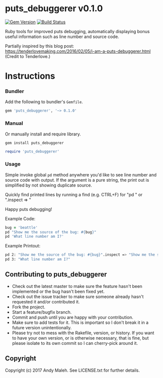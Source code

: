 # puts_debuggerer v0.1.0
[![Gem Version](https://badge.fury.io/rb/puts_debuggerer.svg)](http://badge.fury.io/rb/puts_debuggerer)
[![Build Status](https://travis-ci.org/AndyObtiva/puts_debuggerer.svg?branch=master)](https://travis-ci.org/AndyObtiva/puts_debuggerer)

Ruby tools for improved puts debugging, automatically displaying bonus useful information such as line number and source code.

Partially inspired by this blog post:
https://tenderlovemaking.com/2016/02/05/i-am-a-puts-debuggerer.html
(Credit to Tenderlove.)

# Instructions

### Bundler

Add the following to bundler's `Gemfile`.

```ruby
gem 'puts_debuggerer', '~> 0.1.0'
```

### Manual

Or manually install and require library.

```bash
gem install puts_debuggerer
```

```ruby
require 'puts_debuggerer'
```

### Usage

Simple invoke global `pd` method anywhere you'd like to see line number and source code with output.
If the argument is a pure string, the print out is simplified by not showing duplicate source.

Quickly find printed lines by running a find (e.g. CTRL+F) for "pd " or ".inspect => "

Happy puts debugging!

Example Code:

```ruby
bug = 'beattle'
pd "Show me the source of the bug: #{bug}"
pd 'What line number am I?'
```

Example Printout:

```bash
pd 2: "Show me the source of the bug: #{bug}".inspect => "Show me the source of the bug: beattle"
pd 3: "What line number am I?"
```

## Contributing to puts_debuggerer

* Check out the latest master to make sure the feature hasn't been implemented or the bug hasn't been fixed yet.
* Check out the issue tracker to make sure someone already hasn't requested it and/or contributed it.
* Fork the project.
* Start a feature/bugfix branch.
* Commit and push until you are happy with your contribution.
* Make sure to add tests for it. This is important so I don't break it in a future version unintentionally.
* Please try not to mess with the Rakefile, version, or history. If you want to have your own version, or is otherwise necessary, that is fine, but please isolate to its own commit so I can cherry-pick around it.

## Copyright

Copyright (c) 2017 Andy Maleh. See LICENSE.txt for
further details.
